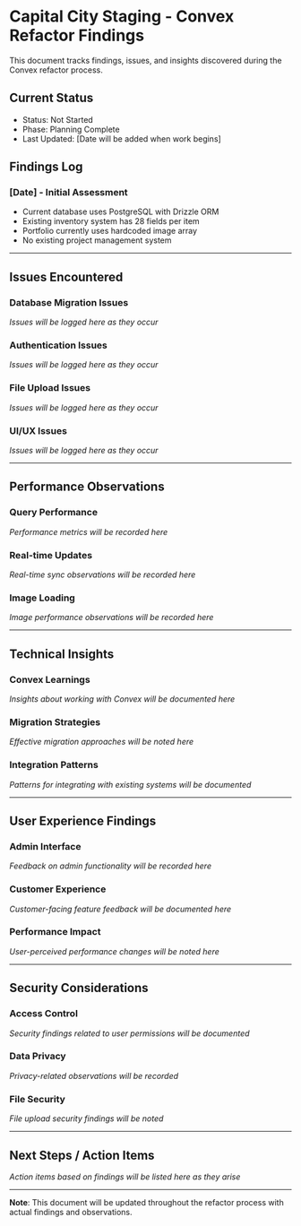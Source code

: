 # Capital City Staging - Convex Refactor Findings

This document tracks findings, issues, and insights discovered during the Convex refactor process.

## Current Status
- Status: Not Started
- Phase: Planning Complete
- Last Updated: [Date will be added when work begins]

## Findings Log

### [Date] - Initial Assessment
- Current database uses PostgreSQL with Drizzle ORM
- Existing inventory system has 28 fields per item
- Portfolio currently uses hardcoded image array
- No existing project management system

---

## Issues Encountered

### Database Migration Issues
*Issues will be logged here as they occur*

### Authentication Issues  
*Issues will be logged here as they occur*

### File Upload Issues
*Issues will be logged here as they occur*

### UI/UX Issues
*Issues will be logged here as they occur*

---

## Performance Observations

### Query Performance
*Performance metrics will be recorded here*

### Real-time Updates
*Real-time sync observations will be recorded here*

### Image Loading
*Image performance observations will be recorded here*

---

## Technical Insights

### Convex Learnings
*Insights about working with Convex will be documented here*

### Migration Strategies
*Effective migration approaches will be noted here*

### Integration Patterns
*Patterns for integrating with existing systems will be documented*

---

## User Experience Findings

### Admin Interface
*Feedback on admin functionality will be recorded here*

### Customer Experience
*Customer-facing feature feedback will be documented here*

### Performance Impact
*User-perceived performance changes will be noted here*

---

## Security Considerations

### Access Control
*Security findings related to user permissions will be documented*

### Data Privacy
*Privacy-related observations will be recorded*

### File Security
*File upload security findings will be noted*

---

## Next Steps / Action Items

*Action items based on findings will be listed here as they arise*

---

**Note**: This document will be updated throughout the refactor process with actual findings and observations.